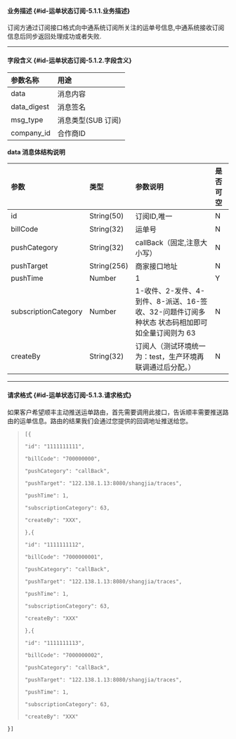 #### **业务描述** {#id-运单状态订阅-5.1.1.业务描述}

订阅方通过订阅接口格式向中通系统订阅所关注的运单号信息,中通系统接收订阅信息后同步返回处理成功或者失败.

---

#### **字段含义** {#id-运单状态订阅-5.1.2.字段含义}

| **参数名称** | **用途** |
| :--- | :--- |
| data | 消息内容 |
| data\_digest | 消息签名 |
| msg\_type | 消息类型\(SUB 订阅\) |
| company\_id | 合作商ID |

**data 消息体结构说明**

| 参数 | **类型** | **参数说明** | **是否可空** |
| :--- | :--- | :--- | :--- |
| id | String\(50\) | 订阅ID,唯一 | N |
| billCode | String\(32\) | 运单号 | N |
| pushCategory | String\(32\) | callBack（固定,注意大小写） | N |
| pushTarget | String\(256\) | 商家接口地址 | N |
| pushTime | Number | 1 | Y |
| subscriptionCategory | Number | 1-收件、2-发件、4-到件、8-派送、16-签收、32-问题件订阅多种状态 状态码相加即可如全量订阅则为 63 | N |
| createBy | String\(32\) | 订阅人（测试环境统一为：test，生产环境再联调通过后分配。） | N |

---

#### **请求格式** {#id-运单状态订阅-5.1.3.请求格式}

如果客户希望顺丰主动推送运单路由，首先需要调用此接口，告诉顺丰需要推送路由的运单信息。路由的结果我们会通过您提供的回调地址推送给您。

> `[{`
>
> `"id": "1111111111",`
>
> `"billCode": "700000000",`
>
> `"pushCategory": "callBack",`
>
> `"pushTarget": "122.138.1.13:8080/shangjia/traces",`
>
> `"pushTime": 1,`
>
> `"subscriptionCategory": 63,`
>
> `"createBy": "XXX",`
>
> `},{`
>
> `"id": "1111111112",`
>
> `"billCode": "7000000001",`
>
> `"pushCategory": "callBack",`
>
> `"pushTarget": "122.138.1.13:8080/shangjia/traces",`
>
> `"pushTime": 1,`
>
> `"subscriptionCategory": 63,`
>
> `"createBy": "XXX"`
>
> `},{`
>
> `"id": "1111111113",`
>
> `"billCode": "7000000002",`
>
> `"pushCategory": "callBack",`
>
> `"pushTarget": "122.138.1.13:8080/shangjia/traces",`
>
> `"pushTime": 1,`
>
> `"subscriptionCategory": 63,`
>
> `"createBy": "XXX"`

`}]`



